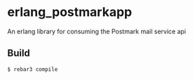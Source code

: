 erlang_postmarkapp
=====

An erlang library for consuming the Postmark mail service api

Build
-----

    $ rebar3 compile

